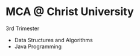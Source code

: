 # MCA @ Christ University

3rd Trimester
<ul>
<li>Data Structures and Algorithms</li>
<li>Java Programming</li>
</ul>

